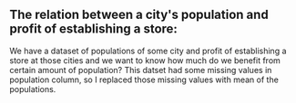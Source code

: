 ## The relation between a city's population and profit of establishing a store:
We have a dataset of populations of some city and profit of establishing a store at those cities and we want to know how much do we benefit from certain amount of population?
This datset had some missing values in population column, so I replaced those missing values with mean of the populations.
